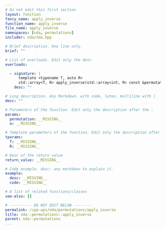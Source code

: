 ```yaml
---
# Do not edit this first section
layout: function
fancy_name: apply_inverse
function_name: apply_inverse
file_name: apply_inverse
namespaces: [nda, permutations]
includer: nda/nda.hpp

# Brief description. One line only.
brief: ""

# List of overloads. Edit only the desc
overloads:

  - signature: |
      template <typename T, auto R>
      std::array<T, R> apply_inverse(std::array<int, R> const &permutation, std::array<T, R> const &a)
    desc: ""

# Long description. Any Markdown, with code, latex, multiline with |
desc: ""

# Parameters of the function. Edit only the description after the :
params:
  permutation: __MISSING__
  a: __MISSING__

# Template parameters of the function. Edit only the description after the :
tparams:
  T: __MISSING__
  R: __MISSING__

# Desc of the return value
return_value: __MISSING__

# Code example. desc: any markdown to explain it.
example:
  desc: __MISSING__
  code: __MISSING__

# A list of related functions/classes
see-also: []

# ---------- DO NOT EDIT BELOW --------
permalink: /cpp-api/nda/permutations/apply_inverse
title: nda::permutations::apply_inverse
parent: nda::permutations
...
```


